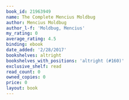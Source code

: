 ```yaml
---
book_id: 21963949
name: The Complete Mencius Moldbug
author: Mencius Moldbug
author_l-f: 'Moldbug, Mencius'
my_rating: 0
average_rating: 4.5
binding: ebook
date_added: '2/28/2017'
bookshelves: altright
bookshelves_with_positions: 'altright (#160)'
exclusive_shelf: read
read_count: 0
owned_copies: 0
price: 0
layout: book
---
```

